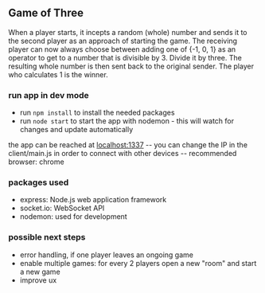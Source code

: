 ## Game of Three
When a player starts, it incepts a random (whole) number and sends it to the second player as an approach of starting the game.
The receiving player can now always choose between adding one of {-1, 0, 1} as an operator to get to a number that is divisible by 3. Divide it by three. The resulting whole number is then sent back to the original sender. The player who calculates 1 is the winner.

### run app in dev mode
- run `npm install` to install the needed packages
- run `node start` to start the app with nodemon - this will watch for changes and update automatically

the app can be reached at [localhost:1337](https://localhost:1337) 
-- you can change the IP in the client/main.js in order to connect with other devices
-- recommended browser: chrome

### packages used
 - express: Node.js web application framework
 - socket.io: WebSocket API
 - nodemon: used for development

### possible next steps
 - error handling, if one player leaves an ongoing game
 - enable multiple games: for every 2 players open a new "room" and start a new game
 - improve ux
